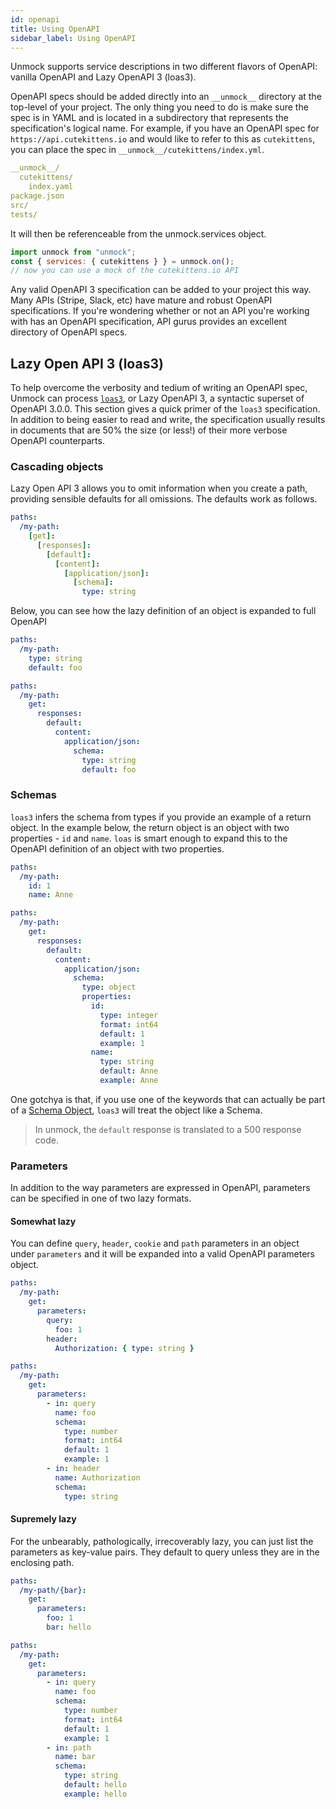 ```yaml
---
id: openapi
title: Using OpenAPI
sidebar_label: Using OpenAPI
---
```


Unmock supports service descriptions in two different flavors of OpenAPI: vanilla OpenAPI and Lazy OpenAPI 3 (loas3).

OpenAPI specs should be added directly into an `__unmock__` directory at the top-level of your project. The only thing you need to do is make sure the spec is in YAML and is located in a subdirectory that represents the specification's logical name.  For example, if you have an OpenAPI spec for `https://api.cutekittens.io` and would like to refer to this as `cutekittens`, you can place the spec in `__unmock__/cutekittens/index.yml`.

```yaml
__unmock__/
  cutekittens/
    index.yaml
package.json
src/
tests/
```
It will then be referenceable from the unmock.services object.

```javascript
import unmock from "unmock";
const { services: { cutekittens } } = unmock.on();
// now you can use a mock of the cutekittens.io API
```

Any valid OpenAPI 3 specification can be added to your project this way. Many APIs (Stripe, Slack, etc) have mature and robust OpenAPI specifications. If you're wondering whether or not an API you're working with has an OpenAPI specification, API gurus provides an excellent directory of OpenAPI specs.

## Lazy Open API 3 (loas3)

To help overcome the verbosity and tedium of writing an OpenAPI spec, Unmock can process [`loas3`](https://www.github.com/unmock/loas3), or Lazy OpenAPI 3, a syntactic superset of OpenAPI 3.0.0. This section gives a quick primer of the `loas3` specification. In addition to being easier to read and write, the specification usually results in documents that are 50% the size (or less!) of their more verbose OpenAPI counterparts.

### Cascading objects

Lazy Open API 3 allows you to omit information when you create a path, providing sensible defaults for all omissions. The defaults work as follows.

```yaml
paths:
  /my-path:
    [get]:
      [responses]:
        [default]:
          [content]:
            [application/json]:
              [schema]:
                type: string
```

Below, you can see how the lazy definition of an object is expanded to full OpenAPI


<!--DOCUSAURUS_CODE_TABS-->

<!--lazy-->
```yaml
paths:
  /my-path:
    type: string
    default: foo
```

<!--expanded-->
```yaml
paths:
  /my-path:
    get:
      responses:
        default:
          content:
            application/json:
              schema:
                type: string
                default: foo
```

<!--END_DOCUSAURUS_CODE_TABS-->


### Schemas

`loas3` infers the schema from types if you provide an example of a return object. In the example below, the return object is an object with two properties - `id` and `name`. `loas` is smart enough to expand this to the OpenAPI definition of an object with two properties.

<!--DOCUSAURUS_CODE_TABS-->

<!--lazy-->
```yaml
paths:
  /my-path:
    id: 1
    name: Anne
```

<!--expanded-->
```yaml
paths:
  /my-path:
    get:
      responses:
        default:
          content:
            application/json:
              schema:
                type: object
                properties:
                  id:
                    type: integer
                    format: int64
                    default: 1
                    example: 1
                  name:
                    type: string
                    default: Anne
                    example: Anne
```

<!--END_DOCUSAURUS_CODE_TABS-->

One gotchya is that, if you use one of the keywords that can actually be part of a [Schema Object](https://github.com/OAI/OpenAPI-Specification/blob/master/versions/3.0.0.md#schemaObject), `loas3` will treat the object like a Schema.

> In unmock, the `default` response is translated to a 500 response code.

### Parameters

In addition to the way parameters are expressed in OpenAPI, parameters can be specified in one of two lazy formats.

#### Somewhat lazy

You can define `query`, `header`, `cookie` and `path` parameters in an object under `parameters` and it will be expanded into a valid OpenAPI parameters object.

<!--DOCUSAURUS_CODE_TABS-->

<!--lazy-->
```yaml
paths:
  /my-path:
    get:
      parameters:
        query:
          foo: 1
        header:
          Authorization: { type: string }
```

<!--expanded-->
```yaml
paths:
  /my-path:
    get:
      parameters:
        - in: query
          name: foo
          schema:
            type: number
            format: int64
            default: 1
            example: 1
        - in: header
          name: Authorization
          schema:
            type: string
```
<!--END_DOCUSAURUS_CODE_TABS-->

#### Supremely lazy

For the unbearably, pathologically, irrecoverably lazy, you can just list the parameters as key-value pairs. They default to query unless they are in the enclosing path.

<!--DOCUSAURUS_CODE_TABS-->

<!--lazy-->
```yaml
paths:
  /my-path/{bar}:
    get:
      parameters:
        foo: 1
        bar: hello
```

<!--expanded-->
```yaml
paths:
  /my-path:
    get:
      parameters:
        - in: query
          name: foo
          schema:
            type: number
            format: int64
            default: 1
            example: 1
        - in: path
          name: bar
          schema:
            type: string
            default: hello
            example: hello
```

<!--END_DOCUSAURUS_CODE_TABS-->
